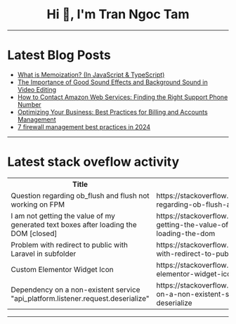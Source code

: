 <h1 align="center">Hi 👋, I'm Tran Ngoc Tam</h1>

---

# Latest Blog Posts 
<!-- BLOG-POST-LIST:START -->
- [What is Memoization? &lpar;In JavaScript &amp; TypeScript&rpar;](https://dev.to/jancodes/what-is-memoization-in-javascript-typescript-2j32)
- [The Importance of Good Sound Effects and Background Sound in Video Editing](https://dev.to/mohbohlahji/the-importance-of-good-sound-effects-and-background-sound-in-video-editing-10c9)
- [How to Contact Amazon Web Services: Finding the Right Support Phone Number](https://dev.to/billgist/how-to-contact-amazon-web-services-finding-the-right-support-phone-number-16nf)
- [Optimizing Your Business: Best Practices for Billing and Accounts Management](https://dev.to/billgist/optimizing-your-business-best-practices-for-billing-and-accounts-management-351h)
- [7 firewall management best practices in 2024](https://dev.to/swetha_suresh_18c9975c236/7-firewall-management-best-practices-in-2024-488a)
<!-- BLOG-POST-LIST:END -->

---

# Latest stack oveflow activity
<table>
  <tr><th>Title</th><th>Link</th></tr>
  <!-- STACKOVERFLOW:START --><tr><td>Question regarding ob_flush and flush not working on FPM</td><td>https://stackoverflow.com/questions/79165628/question-regarding-ob-flush-and-flush-not-working-on-fpm</td></tr><tr><td>I am not getting the value of my generated text boxes after loading the DOM [closed]</td><td>https://stackoverflow.com/questions/79165362/i-am-not-getting-the-value-of-my-generated-text-boxes-after-loading-the-dom</td></tr><tr><td>Problem with redirect to public with Laravel in subfolder</td><td>https://stackoverflow.com/questions/79165318/problem-with-redirect-to-public-with-laravel-in-subfolder</td></tr><tr><td>Custom Elementor Widget Icon</td><td>https://stackoverflow.com/questions/79165295/custom-elementor-widget-icon</td></tr><tr><td>Dependency on a non-existent service &quot;api_platform.listener.request.deserialize&quot;</td><td>https://stackoverflow.com/questions/79165272/dependency-on-a-non-existent-service-api-platform-listener-request-deserialize</td></tr><!-- STACKOVERFLOW:END -->
</table>

---


